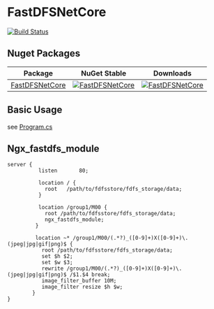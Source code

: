 # FastDFSNetCore

[![Build Status](https://dev.azure.com/q568022847/FastDFSNetCore/_apis/build/status/caozhiyuan.FastDFSNetCore?branchName=master)](https://dev.azure.com/q568022847/FastDFSNetCore/_build/latest?definitionId=5&branchName=master)

## Nuget Packages

| Package | NuGet Stable | Downloads |
| ------- | ------------ | --------- | 
| [FastDFSNetCore](https://www.nuget.org/packages/FastDFSNetCore/) | [![FastDFSNetCore](https://img.shields.io/nuget/v/FastDFSNetCore.svg)](https://www.nuget.org/packages/FastDFSNetCore/) | [![FastDFSNetCore](https://img.shields.io/nuget/dt/FastDFSNetCore.svg)](https://www.nuget.org/packages/FastDFSNetCore/) |

## Basic Usage

see [Program.cs](https://github.com/caozhiyuan/FastDFSNetCore/blob/master/src/FastDFS.Test/Program.cs)


## Ngx_fastdfs_module


``` nginx
server {
          listen       80;
 
          location / {
            root   /path/to/fdfsstore/fdfs_storage/data;
          }
 
          location /group1/M00 {
            root /path/to/fdfsstore/fdfs_storage/data;
            ngx_fastdfs_module;                   
         }  
          
         location ~* /group1/M00/(.*?)_([0-9]+)X([0-9]+)\.(jpeg|jpg|gif|png)$ {
           root /path/to/fdfsstore/fdfs_storage/data;       
           set $h $2;
           set $w $3;
           rewrite /group1/M00/(.*?)_([0-9]+)X([0-9]+)\.(jpeg|jpg|gif|png)$ /$1.$4 break;
           image_filter_buffer 10M;
           image_filter resize $h $w;                 
        }        
}
```

